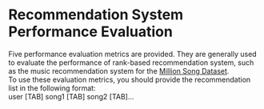 # Recommendation System Performance Evaluation
Five performance evaluation metrics are provided. They are generally used to evaluate the performance of rank-based recommendation system,
 such as the music recommendation system for the [Million Song Dataset](http://labrosa.ee.columbia.edu/millionsong/).  
To use these evaluation metrics, you should provide the recommendation list in the following format:  
user  [TAB]  song1 [TAB] song2 [TAB]...
